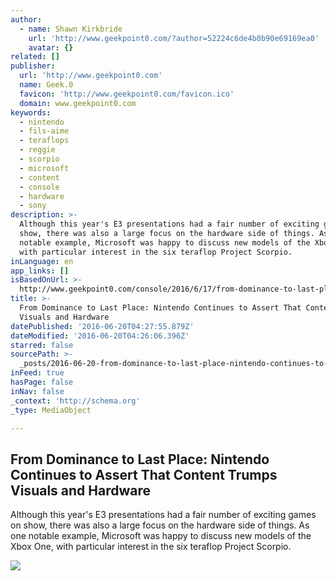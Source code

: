 ```yaml
---
author:
  - name: Shawn Kirkbride
    url: 'http://www.geekpoint0.com/?author=52224c6de4b0b90e69169ea0'
    avatar: {}
related: []
publisher:
  url: 'http://www.geekpoint0.com'
  name: Geek.0
  favicon: 'http://www.geekpoint0.com/favicon.ico'
  domain: www.geekpoint0.com
keywords:
  - nintendo
  - fils-aime
  - teraflops
  - reggie
  - scorpio
  - microsoft
  - content
  - console
  - hardware
  - sony
description: >-
  Although this year's E3 presentations had a fair number of exciting games on
  show, there was also a large focus on the hardware side of things. As one
  notable example, Microsoft was happy to discuss new models of the Xbox One,
  with particular interest in the six teraflop Project Scorpio.
inLanguage: en
app_links: []
isBasedOnUrl: >-
  http://www.geekpoint0.com/console/2016/6/17/from-dominance-to-last-place-nintendo-continues-to-assert-that-content-trumps-visuals-and-hardware
title: >-
  From Dominance to Last Place: Nintendo Continues to Assert That Content Trumps
  Visuals and Hardware
datePublished: '2016-06-20T04:27:55.879Z'
dateModified: '2016-06-20T04:26:06.396Z'
starred: false
sourcePath: >-
  _posts/2016-06-20-from-dominance-to-last-place-nintendo-continues-to-assert-t.md
inFeed: true
hasPage: false
inNav: false
_context: 'http://schema.org'
_type: MediaObject

---
```

<article style=""><h1>From Dominance to Last Place: Nintendo Continues to Assert That Content Trumps Visuals and Hardware</h1><p>Although this year's E3 presentations had a fair number of exciting games on show, there was also a large focus on the hardware side of things. As one notable example, Microsoft was happy to discuss new models of the Xbox One, with particular interest in the six teraflop Project Scorpio.</p><img src="http://static1.squarespace.com/static/54ee77a9e4b05efebc2c5984/54eeb422e4b021bc7efd0b5f/57646683c534a524ca97f797/1466199556189/e3-2016-nx-power.jpg.optimal.jpg?format=1000w" /></article>